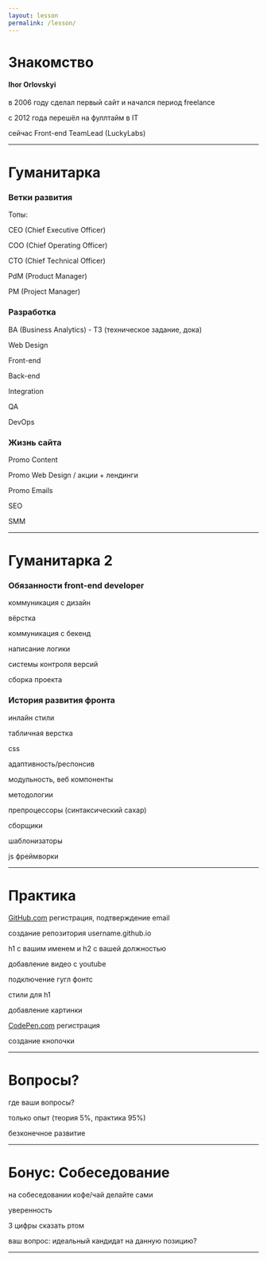 ```yaml
---
layout: lesson
permalink: /lesson/
---
```


# Знакомство

#### Ihor Orlovskyi

в 2006 году сделал первый сайт и начался период freelance

c 2012 года перешёл на фуллтайм в IT

сейчас Front-end TeamLead (LuckyLabs)

<!-- работы: PromoRepublic => ION Diginal => NextClick => Wargaming => LuckyLabs

свои проекты: Sentimony Records, TripMe, Rooster Studio

#### Знакомство с аудиторией

Цель

Опыт

Возраст

#### Зона комфрта

не? -->

---

# Гуманитарка

### Ветки развития

Топы: 

CEO (Chief Executive Officer)

COO (Chief Operating Officer)

CTO (Chief Technical Officer)

PdM (Product Manager)

PM (Project Manager)

### Разработка

BA (Business Analytics) - ТЗ (техническое задание, дока)

Web Design

Front-end

Back-end

Integration

QA

DevOps

### Жизнь сайта

Promo Content

Promo Web Design / акции + лендинги

Promo Emails

SEO

SMM

---

# Гуманитарка 2

### Обязанности front-end developer

коммуникация с дизайн

вёрстка

коммуникация с бекенд

написание логики

системы контроля версий

сборка проекта

### История развития фронта

инлайн стили

табличная верстка

css

адаптивность/респонсив

модульность, веб компоненты

методологии

препроцессоры (синтаксический сахар)

сборщики

шаблонизаторы

js фреймворки

---

# Практика

[GitHub.com](https://github.com) регистрация, подтверждение email

создание репозитория username.github.io

h1 с вашим именем и h2 с вашей должностью

добавление видео с youtube

подключение гугл фонтс

стили для h1

добавление картинки

[CodePen.com](https://codepen.com) регистрация

создание кнопочки

---

# Вопросы?

где ваши вопросы?

только опыт (теория 5%, практика 95%)

безконечное развитие

---

# Бонус: Cобеседование

на собеседовании кофе/чай делайте сами

уверенность

3 цифры сказать ртом

ваш вопрос: идеальный кандидат на данную позицию?

---
